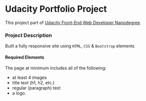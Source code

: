 # Udacity Portfolio Project

This project part of [Udacity Front-End Web Developer Nanodegree](https://www.udacity.com/course/full-stack-web-developer-nanodegree--nd004).

### Project Description

Built a fully responsive site using `HTML`, `CSS` & `Bootstrap` elements

#### Required Elements

The page at minimum includes all of the following:

* at least 4 images
* title text (h1, h2, etc.)
* regular (paragraph) text
* a logo.

